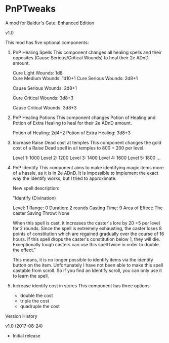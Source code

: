 # PnPTweaks
A mod for Baldur's Gate: Enhanced Edition

v1.0

This mod has five optional components:

1) PnP Healing Spells
   This component changes all healing spells and their opposites 
   (Cause Serious/Critical Wounds) to heal their 2e ADnD amount.
   
   Cure Light Wounds: 1d8   
   Cure Medium Wounds: 1d10+1
   Cure Serious Wounds: 2d8+1
   
   Cause Serious Wounds: 2d8+1
   
   Cure Critical Wounds: 3d8+3
   
   Cause Critical Wounds: 3d8+3

2) PnP Healing Potions
   This component changes Potion of Healing and Potion of Extra
   Healing to heal for their 2e ADnD amount.

   Potion of Healing: 2d4+2
   Potion of Extra Healing: 3d8+3
   
3) Increase Raise Dead cost at temples
   This component changes the gold cost of a Raise Dead spell in 
   all temples to 800 + 200 per level.
   
   Level 1: 1000
   Level 2: 1200
   Level 3: 1400
   Level 4: 1600
   Level 5: 1800
   ...

4) PnP Identify
   This component aims to make identifying magic items more of a
   hassle, as it is in 2e ADnD. It is impossible to implement the
   exact way the Identify works, but I tried to approximate.

   New spell description:
   
   "Identify
   (Divination)

   Level: 1
   Range: 0
   Duration: 2 rounds
   Casting Time: 9
   Area of Effect: The caster
   Saving Throw: None

   When this spell is cast, it increases the caster's lore by 
   20 +5 per level for 2 rounds. Since the spell is extremely 
   exhausting, the caster loses 8 points of constitution which 
   are regained gradually over the course of 16 hours. If this 
   spell drops the caster's constitution below 1, they will die. 
   Exceptionally tough casters can use this spell twice in order 
   to double the effect."

   This means, it is no longer possible to identify items via the 
   identify button on the item. Unfortunately I have not been 
   able to make this spell castable from scroll. So if you find
   an Identify scroll, you can only use it to learn the spell.

5) Increase identify cost in stores
   This component has three options:
   - double the cost
   - triple the cost
   - quadruple the cost



Version History

v1.0 (2017-08-24)
  - Initial release
